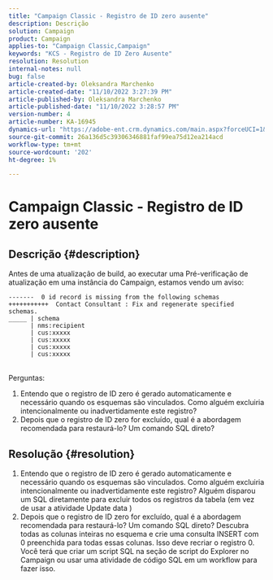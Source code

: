 ```yaml
---
title: "Campaign Classic - Registro de ID zero ausente"
description: Descrição
solution: Campaign
product: Campaign
applies-to: "Campaign Classic,Campaign"
keywords: "KCS - Registro de ID Zero Ausente"
resolution: Resolution
internal-notes: null
bug: false
article-created-by: Oleksandra Marchenko
article-created-date: "11/10/2022 3:27:39 PM"
article-published-by: Oleksandra Marchenko
article-published-date: "11/10/2022 3:28:57 PM"
version-number: 4
article-number: KA-16945
dynamics-url: "https://adobe-ent.crm.dynamics.com/main.aspx?forceUCI=1&pagetype=entityrecord&etn=knowledgearticle&id=f19e1d34-0c61-ed11-9561-6045bd006b25"
source-git-commit: 26a136d5c39306346881faf99ea75d12ea214acd
workflow-type: tm+mt
source-wordcount: '202'
ht-degree: 1%

---
```


# Campaign Classic - Registro de ID zero ausente

## Descrição {#description}


Antes de uma atualização de build, ao executar uma Pré-verificação de atualização em uma instância do Campaign, estamos vendo um aviso:


```
-------  0 id record is missing from the following schemas
+++++++++++  Contact Consultant : Fix and regenerate specified schemas.
_____ | schema                   
      | nms:recipient            
      | cus:xxxxx     
      | cus:xxxxx         
      | cus:xxxxx        
      | cus:xxxxx
```

<br>Perguntas:


1. Entendo que o registro de ID zero é gerado automaticamente e necessário quando os esquemas são vinculados. Como alguém excluiria intencionalmente ou inadvertidamente este registro?
2. Depois que o registro de ID zero for excluído, qual é a abordagem recomendada para restaurá-lo? Um comando SQL direto?



## Resolução {#resolution}


1. Entendo que o registro de ID zero é gerado automaticamente e necessário quando os esquemas são vinculados. Como alguém excluiria intencionalmente ou inadvertidamente este registro? Alguém disparou um SQL diretamente para excluir todos os registros da tabela (em vez de usar a atividade Update data )
2. Depois que o registro de ID zero for excluído, qual é a abordagem recomendada para restaurá-lo? Um comando SQL direto? Descubra todas as colunas inteiras no esquema e crie uma consulta INSERT com 0 preenchida para todas essas colunas. Isso deve recriar o registro 0. Você terá que criar um script SQL na seção de script do Explorer no Campaign ou usar uma atividade de código SQL em um workflow para fazer isso.

